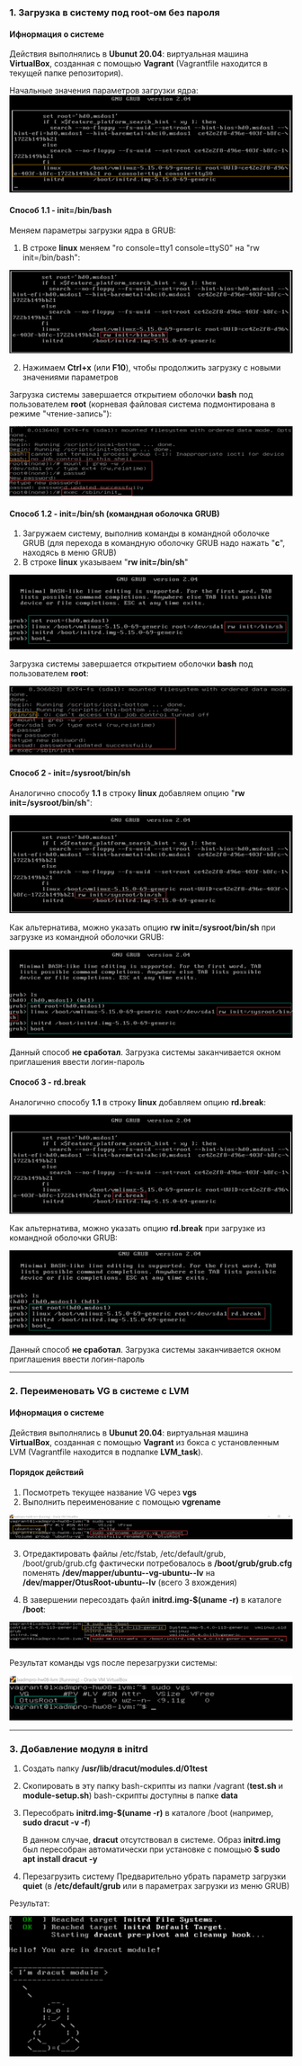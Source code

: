 ### 1. Загрузка в систему под root-ом без пароля
#### Ифнормация о системе
Действия выполнялись в **Ubunut 20.04**:
виртуальная машина **VirtualBox**, созданная с помощью **Vagrant** (Vagrantfile находится в текущей папке репозитория).  

Начальные значения параметров загрузки ядра:
![image](pics/initial_boot_params.png)

#### Способ 1.1 - init=/bin/bash
Меняем параметры загрузки ядра в GRUB:
1. В строке **linux** меняем "ro console=tty1 console=ttyS0" на "rw init=/bin/bash":  

![image](pics/init_bash_rw.png)

2. Нажимаем **Ctrl+x** (или **F10**), чтобы продолжить загрузку с новыми значениями параметров

Загрузка системы завершается открытием оболочки **bash** под пользователем **root** (корневая файловая система подмонтирована в режиме "чтение-запись"):

![image](pics/init_bash_rw_result.png)


#### Способ 1.2 - init=/bin/sh (командная оболочка GRUB)
1. Загружаем систему, выполнив команды в командной оболочке GRUB
(для перехода в командную оболочку GRUB надо нажать "**с**", находясь в меню GRUB)
2. В строке **linux** указываем "**rw init=/bin/sh**"

![image](pics/grub_cmd_init_sh_rw.png)

Загрузка системы завершается открытием оболочки **bash** под пользователем **root**:

![image](pics/grub_cmd_init_sh_rw_result.png)

#### Способ 2 - init=/sysroot/bin/sh

Аналогично способу **1.1** в строку **linux**  добавляем опцию "**rw init=/sysroot/bin/sh**":

![image](pics/sysroot.png)

Как альтернатива, можно указать опцию **rw init=/sysroot/bin/sh** при загрузке из командной оболочки GRUB:

![image](pics/sysroot_grub_cmdline.png)

Данный способ **не сработал**. Загрузка системы заканчивается окном приглашения ввести логин-пароль


#### Способ 3 - rd.break

Аналогично способу **1.1** в строку **linux** добавляем опцию **rd.break**:

![image](pics/rdbreak.png)

Как альтернатива, можно указать опцию **rd.break** при загрузке из командной оболочки GRUB:

![image](pics/rdbreak_grub_cmdline2.png)


Данный способ **не сработал**. Загрузка системы заканчивается окном приглашения ввести логин-пароль

---
### 2. Переименовать VG в системе с LVM

#### Ифнормация о системе
Действия выполнялись в **Ubunut 20.04**:
виртуальная машина **VirtualBox**, созданная с помощью **Vagrant** из бокса с установленным LVM (Vagrantfile находится в подпапке **LVM_task**).  

#### Порядок действий

1. Посмотреть текущее название VG через **vgs**
2. Выполнить переименование с помощью **vgrename**

![image](pics/vgrename_vgs.png)

3. Отредактировать файлы /etc/fstab, /etc/default/grub, /boot/grub/grub.cfg 
   фактически потребовалось в **/boot/grub/grub.cfg** поменять **/dev/mapper/ubuntu--vg-ubuntu--lv** на **/dev/mapper/OtusRoot-ubuntu--lv** (всего 3 вхождения)

4. В завершении пересоздать файл **initrd.img-$(uname -r)** в каталоге **/boot**:

![image](pics/vgrename_mkinitramfs.png)

Результат команды vgs после перезагрузки системы:

![image](pics/vgrename_result.png)

---
### 3. Добавление модуля в initrd

1. Создать папку **/usr/lib/dracut/modules.d/01test**
2. Скопировать в эту папку bash-скрипты из папки /vagrant (**test.sh** и **module-setup.sh**)
   bash-скрипты доступны в папке **data**
3. Пересобрать **initrd.img-$(uname -r)** в каталоге /boot (например, **sudo dracut -v -f**)
   
   В данном случае, **dracut** отсутствовал в системе.
   Образ **initrd.img** был пересобран
   автоматически при установке с помощью 
   **$ sudo apt install dracut -y**
4. Перезагрузить систему
   Предварительно убрать параметр загрузки **quiet** (в **/etc/default/grub** или в параметрах загрузки из меню GRUB)

Результат:

![image](pics/dracut_module_result.png)